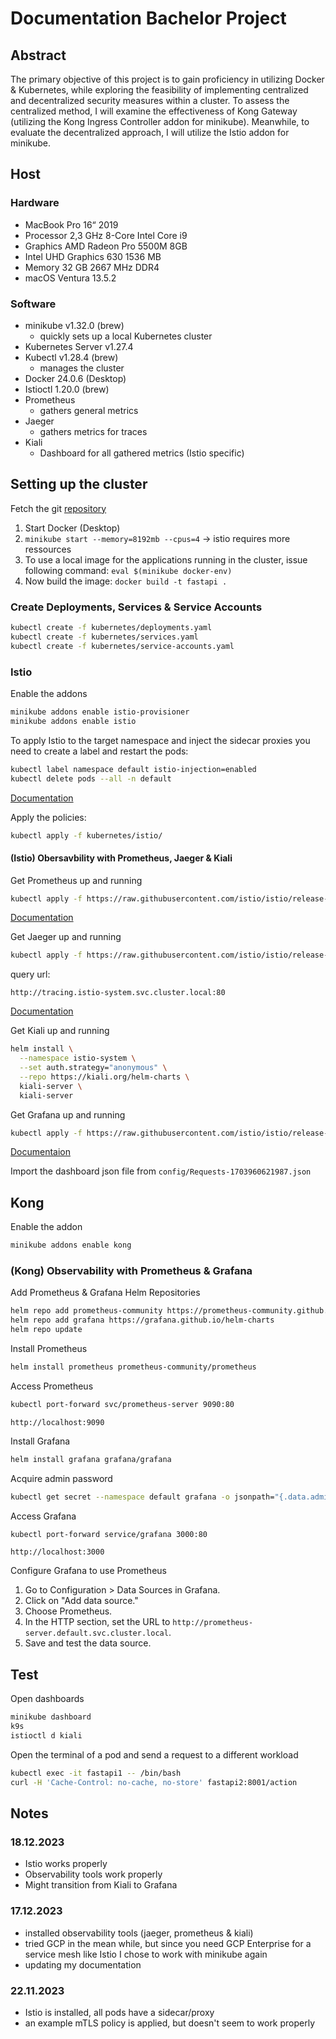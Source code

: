 # Documentation Bachelor Project

## Abstract

The primary objective of this project is to gain proficiency in utilizing Docker & Kubernetes, while exploring the feasibility of implementing centralized and decentralized security measures within a cluster. To assess the centralized method, I will examine the effectiveness of Kong Gateway (utilizing the Kong Ingress Controller addon for minikube). Meanwhile, to evaluate the decentralized approach, I will utilize the Istio addon for minikube.

## Host

### Hardware

* MacBook Pro 16“ 2019
* Processor 2,3 GHz 8-Core Intel Core i9
* Graphics AMD Radeon Pro 5500M 8GB
* Intel UHD Graphics 630 1536 MB
* Memory 32 GB 2667 MHz DDR4
* macOS Ventura 13.5.2

### Software

* minikube v1.32.0 (brew)
  * quickly sets up a local Kubernetes cluster
* Kubernetes Server v1.27.4
* Kubectl v1.28.4 (brew)
  * manages the cluster
* Docker 24.0.6 (Desktop)
* Istioctl 1.20.0 (brew)
* Prometheus
  * gathers general metrics
* Jaeger
  * gathers metrics for traces
* Kiali
  * Dashboard for all gathered metrics (Istio specific)

## Setting up the cluster

Fetch the git [repository](https://github.com/christophkormesser/Individualprojekt)

1. Start Docker (Desktop)
2. ```minikube start --memory=8192mb --cpus=4``` -> istio requires more ressources
3. To use a local image for the applications running in the cluster, issue following command: ```eval $(minikube docker-env)```
4. Now build the image: ```docker build -t fastapi .```

### Create Deployments, Services & Service Accounts

```sh
kubectl create -f kubernetes/deployments.yaml
kubectl create -f kubernetes/services.yaml
kubectl create -f kubernetes/service-accounts.yaml
```

### Istio

Enable the addons

```sh
minikube addons enable istio-provisioner
minikube addons enable istio
```

To apply Istio to the target namespace and inject the sidecar proxies you need to create a label and restart the pods:

```sh
kubectl label namespace default istio-injection=enabled
kubectl delete pods --all -n default
```

 [Documentation](https://minikube.sigs.k8s.io/docs/handbook/addons/istio/)

 Apply the policies:

 ```sh
 kubectl apply -f kubernetes/istio/
 ```

#### (Istio) Obersavbility with Prometheus, Jaeger & Kiali

Get Prometheus up and running

```sh
kubectl apply -f https://raw.githubusercontent.com/istio/istio/release-1.20/samples/addons/prometheus.yaml
```

[Documentation](https://istio.io/latest/docs/ops/integrations/prometheus/#option-1-quick-start)

Get Jaeger up and running

```sh
kubectl apply -f https://raw.githubusercontent.com/istio/istio/release-1.20/samples/addons/jaeger.yaml
```

query url:

```http://tracing.istio-system.svc.cluster.local:80```

[Documentation](https://istio.io/latest/docs/ops/integrations/jaeger/)

Get Kiali up and running

```sh
helm install \
  --namespace istio-system \
  --set auth.strategy="anonymous" \
  --repo https://kiali.org/helm-charts \
  kiali-server \
  kiali-server
```

Get Grafana up and running

```sh
kubectl apply -f https://raw.githubusercontent.com/istio/istio/release-1.20/samples/addons/grafana.yaml
```

[Documentaion](https://istio.io/latest/docs/ops/integrations/grafana/#option-1-quick-start)

Import the dashboard json file from `config/Requests-1703960621987.json`

## Kong

Enable the addon

```sh
minikube addons enable kong
```

### (Kong) Observability with Prometheus & Grafana

Add Prometheus & Grafana Helm Repositories

```sh
helm repo add prometheus-community https://prometheus-community.github.io/helm-charts
helm repo add grafana https://grafana.github.io/helm-charts
helm repo update
```

Install Prometheus

```sh
helm install prometheus prometheus-community/prometheus
```

Access Prometheus

```sh
kubectl port-forward svc/prometheus-server 9090:80
```

`http://localhost:9090`

Install Grafana

```sh
helm install grafana grafana/grafana
```

Acquire admin password

```sh
kubectl get secret --namespace default grafana -o jsonpath="{.data.admin-password}" | base64 --decode ; echo
```

Access Grafana

```sh
kubectl port-forward service/grafana 3000:80
```

`http://localhost:3000`

Configure Grafana to use Prometheus

1. Go to Configuration > Data Sources in Grafana.
2. Click on "Add data source."
3. Choose Prometheus.
4. In the HTTP section, set the URL to `http://prometheus-server.default.svc.cluster.local`.
5. Save and test the data source.

## Test

Open dashboards

```sh
minikube dashboard
k9s
istioctl d kiali
```

Open the terminal of a pod and send a request to a different workload

```sh
kubectl exec -it fastapi1 -- /bin/bash
curl -H 'Cache-Control: no-cache, no-store' fastapi2:8001/action
```

## Notes

### 18.12.2023

* Istio works properly
* Observability tools work properly
* Might transition from Kiali to Grafana

### 17.12.2023

* installed observability tools (jaeger, prometheus & kiali)
* tried GCP in the mean while, but since you need GCP Enterprise for a service mesh like Istio I chose to work with minikube again
* updating my documentation

### 22.11.2023

* Istio is installed, all pods have a sidecar/proxy
* an example mTLS policy is applied, but doesn't seem to work properly
